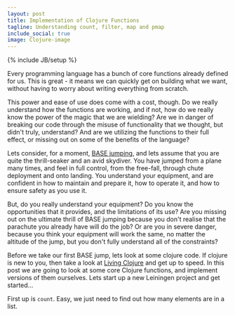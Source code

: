 ```yaml
---
layout: post
title: Implementation of Clojure Functions
tagline: Understanding count, filter, map and pmap   
include_social: true
image: Clojure-image
---
```

{% include JB/setup %}

Every programming language has a bunch of core functions already defined for us. This is great - it means we can quickly get on building what we want, without having to worry about writing everything from scratch.

This power and ease of use does come with a cost, though. Do we really understand how the functions are working, and if not, how do we really know the power of the magic that we are wielding? Are we in danger of breaking our code through the misuse of functionality that we thought, but didn't truly, understand? And are we utilizing the functions to their full effect, or missing out on some of the benefits of the language?

Lets consider, for a moment, <a href="https://en.wikipedia.org/wiki/BASE_jumping">BASE jumping</a>, and lets assume that you are quite the thrill-seaker and an avid skydiver. You have jumped from a plane many times, and feel in full control, from the free-fall, through chute deployment and onto landing. You understand your equipment, and are confident in how to maintain and prepare it, how to operate it, and how to ensure safety as you use it.

But, do you really understand your equipment? Do you know the opportunities that it provides, and the limitations of its use? Are you missing out on the ultimate thrill of BASE jumping because you don't realise that the parachute you already have will do the job? Or are you in severe danger, because you think your equipment will work the same, no matter the altitude of the jump, but you don't fully understand all of the constraints?

Before we take our first BASE jump, lets look at some clojure code. If clojure is new to you, then take a look at <a href="http://jonathangraham.github.io/2015/07/28/Book%20Review%20for%20Living%20Clojure/">Living Clojure</a> and get up to speed. In this post we are going to look at some core Clojure functions, and implement versions of them ourselves. Lets start up a new Leiningen project and get started... 

First up is ```count```. Easy, we just need to find out how many elements are in a list.     